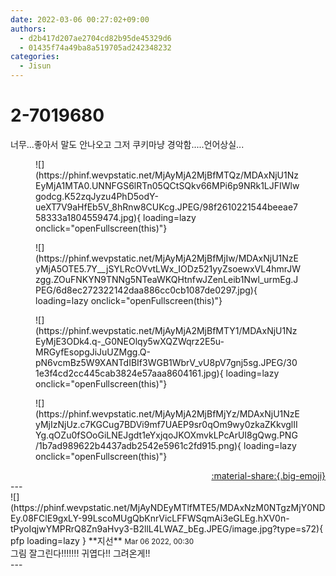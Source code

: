 ```yaml
---
date: 2022-03-06 00:27:02+09:00
authors:
  - d2b417d207ae2704cd82b95de45329d6
  - 01435f74a49ba8a519705ad242348232
categories:
  - Jisun
---
```


# 2-7019680

<div class="post-container" markdown="1">
<div class="content-container md-sidebar__scrollwrap" markdown="1">

너무...좋아서 말도 안나오고 그저 쿠키마냥 경악함.....언어상실...
<figure markdown="1">
![](https://phinf.wevpstatic.net/MjAyMjA2MjBfMTQz/MDAxNjU1NzEyMjA1MTA0.UNNFGS6lRTn05QCtSQkv66MPi6p9NRk1LJFIWlwgodcg.K52zqJyzu4PhD5odY-ueXT7V9aHfEb5V_8hRnw8CUKcg.JPEG/98f2610221544beeae758333a1804559474.jpg){ loading=lazy onclick="openFullscreen(this)"}
</figure>

<figure markdown="1">
![](https://phinf.wevpstatic.net/MjAyMjA2MjBfMjIw/MDAxNjU1NzEyMjA5OTE5.7Y__jSYLRcOVvtLWx_IODz521yyZsoewxVL4hmrJWzgg.ZOuFNKYN9TNNg5NTeaWKQHtnfwJZenLeib1Nwl_urmEg.JPEG/6d8ec272322142daa886cc0cb1087de0297.jpg){ loading=lazy onclick="openFullscreen(this)"}
</figure>

<figure markdown="1">
![](https://phinf.wevpstatic.net/MjAyMjA2MjBfMTY1/MDAxNjU1NzEyMjE3ODk4.q-_G0NEOlqy5wXQZWqrz2E5u-MRGyfEsopgJiJuUZMgg.Q-pN6vcmBz5W9XANTdIBIf3WGB1WbrV_vU8pV7gnj5sg.JPEG/301e3f4cd2cc445cab3824e57aaa8604161.jpg){ loading=lazy onclick="openFullscreen(this)"}
</figure>

<figure markdown="1">
![](https://phinf.wevpstatic.net/MjAyMjA2MjBfMjYz/MDAxNjU1NzEyMjIzNjUz.c7KGCug7BDVi9mf7UAEP9sr0qOm9wy0zkaZKkvglIIYg.qOZu0fSOoGiLNEJgdt1eYxjqoJKOXmvkLPcArUI8gQwg.PNG/1b7ad989622b4437adb2542e5961c2fd915.png){ loading=lazy onclick="openFullscreen(this)"}
</figure>


</div>
</div>

<div style="text-align: right;" markdown="1">
<a href="https://weverse.io/fromis9/fanpost/2-7019680" style="text-align: right;">:material-share:{.big-emoji}</a>
</div>
---

<div class="comments-container md-sidebar__scrollwrap" markdown="1">
<div class="comment" markdown="1">
<div class='id-container' markdown="1">
![](https://phinf.wevpstatic.net/MjAyNDEyMTlfMTE5/MDAxNzM0NTgzMjY0NDEy.08FClE9gxLY-99LscoMUgQbKnrVicLFFWSqmAi3eGLEg.hXV0n-tPyoIqjwYMPRrQ8Zn9aHvy3-B2llL4LWAZ_bEg.JPEG/image.jpg?type=s72){ pfp loading=lazy }
**<span class="artist">지선</span>** <small>Mar 06 2022, 00:30</small><br>
</div>
<div class='comment-body' markdown="1">
그림 잘그린다!!!!!!! 귀엽다!! 그려온게!!
</div>
</div>
</div>
---
